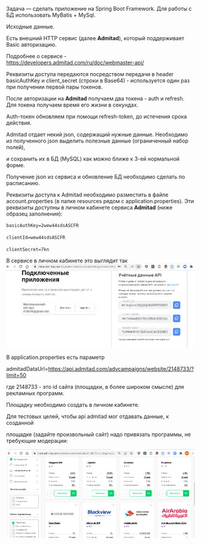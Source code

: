 Задача — сделать приложение на Spring Boot Framework. Для работы с БД использовать MyBatis + MySql.

Исходные данные.

Есть внешний HTTP сервис (далее **Admitad**), который поддерживает Basic авторизацию.

Подробнее о сервисе - https://developers.admitad.com/ru/doc/webmaster-api/

Реквизиты доступа передаются посредством передачи в header basicAuthKey и client_secret (строки в Base64) - используется один раз при
получении первой пары токенов.

После авторизации на **Admitad** получаем два токена - auth и refresh. Для токена получаем время его жизни в секундах.

Auth-токен обновляем при помощи refresh-token, до истечения срока действия.

Admitad отдает некий json, содержащий нужные данные. Необходимо из полученного json выделить полезные данные (ограниченный набор полей),

и сохранить их в БД (MySQL) как можно ближе к 3-ей нормальной форме.

Получение json из сервиса и обновление БД необходимо сделать по расписанию.

Реквизиты доступа к Admitad необходимо разместить в файле account.properties (в папке resources рядом с
application.properties). Эти реквизиты доступны в личном кабинете сервиса **Admitad** (ниже образец заполнения):

```
basicAuthKey=2wew44sdsASCFR

clientId=wew44sdsASCFR

clientSecret=7kn
```

В сервисе в личном кабинете это выглядит так
![](.readme_images/2024b370.png)

В application.properties есть параметр 

admitadDataUrl=https://api.admitad.com/advcampaigns/website/2148733/?limit=50

где 2148733 - это id сайта (площадки, в более широком смысле) для рекламных программ. 

Площадку необходимо создать в личном кабинете. 

Для тестовых целей, чтобы api admitad мог отдавать данные, к созданной

площадке (задайте произвольный сайт) надо привязать программы, не требующие модерации:


![](.readme_images/538bacdf.png)





